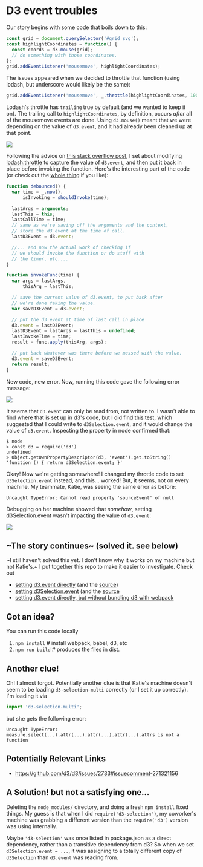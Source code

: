 # D3 event troubles

Our story begins with some code that boils down to this:

```javascript
const grid = document.querySelector('#grid svg');
const highlightCoordinates = function() {
  const coords = d3.mouse(grid);
  // do something with those coordinates.
};
grid.addEventListener('mousemove', highlightCoordinates);
```

The issues appeared when we decided to throttle that function (using lodash, but underscore would likely be the same):

```javascript
grid.addEventListener('mousemove', _.throttle(highlightCoordinates, 100));
```

Lodash's throttle has `trailing` true by default (and we wanted to keep it on). The trailing call to `highlightCoordinates`, by definition, occurs *after* all of the mousemove events are done. Using `d3.mouse()` meant that we were depending on the value of `d3.event`, and it had already been cleaned up at that point.

![](https://trello-attachments.s3.amazonaws.com/58d428743111af1d0a20cf28/59cbeb80295a82a03226fca5/89f83cf5e7d2392b793279b93fba1f31/capture.png)

Following the advice on [this stack overflow post](https://stackoverflow.com/a/43424214/1586229), I set about modifying [lodash.throttle](https://github.com/lodash/lodash/blob/4.17.4/lodash.js#L10911) to capture the value of `d3.event`, and then put it back in place before invoking the function. Here's the interesting part of the code (or check out the [whole thing](https://github.com/NREL/openstudio-geometry-editor/blob/0790f88dd04123320278a6a1f22443690d587d29/src/utilities/d3-aware-throttle.js) if you like):

```javascript
function debounced() {
  var time = _.now(),
      isInvoking = shouldInvoke(time);

  lastArgs = arguments;
  lastThis = this;
  lastCallTime = time;
  // same as we're saving off the arguments and the context,
  // store the d3 event at the time of call.
  lastD3Event = d3.event;

  //... and now the actual work of checking if
  // we should invoke the function or do stuff with
  // the timer, etc....
}

function invokeFunc(time) {
  var args = lastArgs,
      thisArg = lastThis;

  // save the current value of d3.event, to put back after
  // we're done faking the value.
  var saveD3Event = d3.event;

  // put the d3 event at time of last call in place
  d3.event = lastD3Event;
  lastD3Event = lastArgs = lastThis = undefined;
  lastInvokeTime = time;
  result = func.apply(thisArg, args);

  // put back whatever was there before we messed with the value.
  d3.event = saveD3Event;
  return result;
}
```

New code, new error. Now, running this code gave the following error message:

![](https://trello-attachments.s3.amazonaws.com/58d428743111af1d0a20cf28/59cbec593206a0ef014a1d0f/af6d3293fc434f38ca4946252ea78084/capture.png)

It seems that `d3.event` can only be read from, not written to. I wasn't able to find where that is set up in d3's code, but I did find [this test](https://github.com/d3/d3/blob/17fbf8d4b16ed19303d71dee4881d871bddbc037/test/d3-test.js#L11-L20), which suggested that I could write to `d3Selection.event`, and it would change the value of `d3.event`. Inspecting the property in node confirmed that:

```
$ node
> const d3 = require('d3')
undefined
> Object.getOwnPropertyDescriptor(d3, 'event').get.toString()
'function () { return d3Selection.event; }'
```

Okay! Now we're getting somewhere! I changed my throttle code to set `d3Selection.event` instead, and this... worked! But, it seems, not on every machine. My teammate, Katie, was seeing the same error as before:

```
Uncaught TypeError: Cannot read property 'sourceEvent' of null
```

Debugging on her machine showed that *somehow*, setting d3Selection.event wasn't impacting the value of `d3.event`:

![](https://trello-attachments.s3.amazonaws.com/58d428743111af1d0a20cf28/59cd21030a4bec508e696a3c/bcb076afbf2615dcafe69a7d7deb9140/capture.png)

## ~The story continues~ (solved it. see below)

~I still haven't solved this yet. I don't know why it works on my machine but not Katie's.~ I put together this repo to make it easier to investigate. Check out

- [setting d3.event directly](https://brianschiller.com/d3-event-issue/dist/setD3Event.html) (and the [source](./src/index.js))
- [setting d3Selection.event](https://brianschiller.com/d3-event-issue/dist/setD3SelectionEvent.html) (and the [source](./src/selectionIndex.js)
- [setting d3.event directly, but without bundling d3 with webpack](https://brianschiller.com/d3-event-issue/dist/cdn-d3.html)

## Got an idea?

You can run this code locally

1. `npm install` # install webpack, babel, d3, etc
2. `npm run build` # produces the files in dist.

## Another clue!

Oh! I almost forgot. Potentially another clue is that Katie's machine doesn't seem to be loading `d3-selection-multi` correctly (or I set it up correctly). I'm loading it via

```javascript
import 'd3-selection-multi';
```

but she gets the following error:

```
Uncaught TypeError: measure.select(...).attr(...).attr(...).attr(...).attrs is not a function
```

## Potentially Relevant Links

- https://github.com/d3/d3/issues/2733#issuecomment-271321156

## A Solution! but not a satisfying one...

Deleting the `node_modules/` directory, and doing a fresh `npm install` fixed things. My guess is that when I did `require('d3-selection')`, my coworker's machine was grabbing a different version than the `require('d3')` version was using internally.

Maybe `'d3-selection'` was once listed in package.json as a direct dependency, rather than a transitive dependency from d3? So when we set `d3Selection.event = ...`, it was assigning to a totally different copy of `d3Selection` than `d3.event` was reading from.
